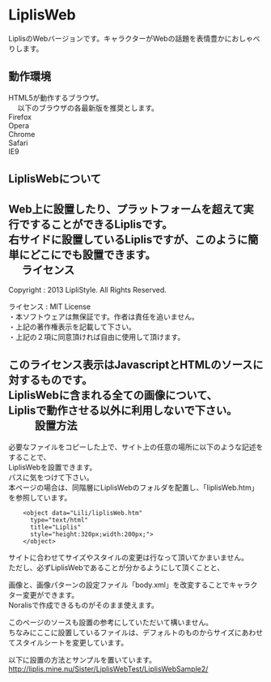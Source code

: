 LiplisWeb
=========

LiplisのWebバージョンです。キャラクターがWebの話題を表情豊かにおしゃべりします。

動作環境
------
HTML5が動作するブラウザ。  
　
以下のブラウザの各最新版を推奨とします。  
Firefox  
Opera  
Chrome  
Safari  
IE9  

LiplisWebについて
------
Web上に設置したり、プラットフォームを超えて実行ですることができるLiplisです。  
右サイドに設置しているLiplisですが、このように簡単にどこにでも設置できます。  
　
ライセンス
------
Copyright : 2013 LipliStyle. All Rights Reserved.
 
ライセンス : MIT License  
・本ソフトウェアは無保証です。作者は責任を追いません。  
・上記の著作権表示を記載して下さい。  
・上記の２項に同意頂ければ自由に使用して頂けます。  

このライセンス表示はJavascriptとHTMLのソースに対するものです。  
LiplisWebに含まれる全ての画像について、  
Liplisで動作させる以外に利用しないで下さい。  
　
　
設置方法
------
必要なファイルをコピーした上で、サイト上の任意の場所に以下のような記述をすることで、  
LiplisWebを設置できます。  
パスに気をつけて下さい。  
本ページの場合は、同階層にLiplisWebのフォルダを配置し、「liplisWeb.htm」を参照しています。  

        <object data="Lili/liplisWeb.htm" 
          type="text/html" 
          title="Liplis" 
          style="height:320px;width:200px;">
        </object>

サイトに合わせてサイズやスタイルの変更は行なって頂いてかまいません。  
ただし、必ずLiplisWebであることが分かるようにして頂くことと、  

画像と、画像パターンの設定ファイル「body.xml」を改変することでキャラクター変更ができます。  
Noralisで作成できるものがそのまま使えます。  

このページのソースも設置の参考にしていただいて構いません。  
ちなみにここに設置しているファイルは、デフォルトのものからサイズにあわせてスタイルシートを変更しています。  

以下に設置の方法とサンプルを置いています。  
http://liplis.mine.nu/Sister/LiplisWebTest/LiplisWebSample2/
